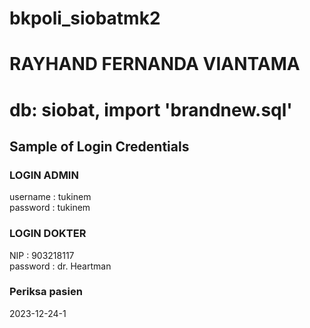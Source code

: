# bkpoli_siobatmk2
<h1>RAYHAND FERNANDA VIANTAMA</h1>
<h1>db: siobat, import 'brandnew.sql'</h1>
<h2>Sample of Login Credentials</h2>
<h3>LOGIN ADMIN</h3>
username : tukinem<br>
password : tukinem
<br>
<h3>LOGIN DOKTER</h3>
NIP : 903218117<br>
password : dr. Heartman
<br>
<h3>Periksa pasien</h3>
2023-12-24-1